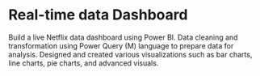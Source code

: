 # Real-time data Dashboard
Build a live Netflix data dashboard using Power BI. Data cleaning and transformation using Power Query (M) language to prepare data for analysis. 
Designed and created various visualizations such as bar charts, line charts, pie charts, and advanced visuals.
